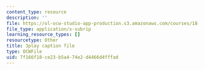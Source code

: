 ```yaml
---
content_type: resource
description: ''
file: https://ol-ocw-studio-app-production.s3.amazonaws.com/courses/18-06sc-linear-algebra-fall-2011/7f166f18ce23b5a474e2d4466d4fffad_l88D4r74gtM.srt
file_type: application/x-subrip
learning_resource_types: []
resourcetype: Other
title: 3play caption file
type: OCWFile
uid: 7f166f18-ce23-b5a4-74e2-d4466d4fffad
---
```

